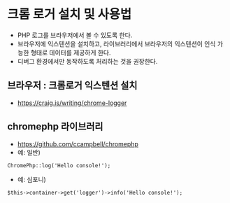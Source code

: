 # 크롬 로거 설치 및 사용법
- PHP 로그를 브라우저에서 볼 수 있도록 한다.
- 브라우저에 익스텐션을 설치하고, 라이브러리에서 브라우저의 익스텐션이 인식 가능한 형태로 데이터를 제공하게 한다.
- 디버그 환경에서만 동작하도록 처리하는 것을 권장한다.

## 브라우저 : 크롬로거 익스텐션 설치 
- https://craig.is/writing/chrome-logger

## chromephp 라이브러리
- https://github.com/ccampbell/chromephp
- 예: 일반)
```
ChromePhp::log('Hello console!');
```
- 예: 심포니)
```
$this->container->get('logger')->info('Hello console!');
```
